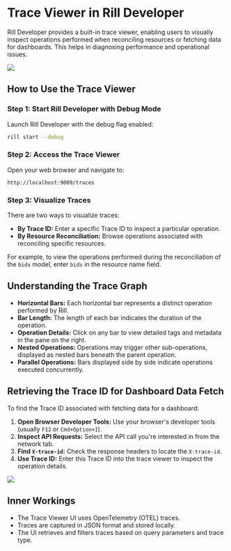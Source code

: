 # Trace Viewer in Rill Developer

Rill Developer provides a built-in trace viewer, enabling users to visually inspect operations performed when reconciling resources or fetching data for dashboards. This helps in diagnosing performance and operational issues.

<img src = '/img/build/debugging/trace-viewer-overview.png' class='rounded-gif' />

## How to Use the Trace Viewer

### Step 1: Start Rill Developer with Debug Mode

Launch Rill Developer with the debug flag enabled:

```bash
rill start --debug
```

### Step 2: Access the Trace Viewer

Open your web browser and navigate to:

```
http://localhost:9009/traces
```

### Step 3: Visualize Traces

There are two ways to visualize traces:

- **By Trace ID:** Enter a specific Trace ID to inspect a particular operation.
- **By Resource Reconciliation:** Browse operations associated with reconciling specific resources.

For example, to view the operations performed during the reconciliation of the `bids` model, enter `bids` in the resource name field.

## Understanding the Trace Graph

- **Horizontal Bars:** Each horizontal bar represents a distinct operation performed by Rill.
- **Bar Length:** The length of each bar indicates the duration of the operation.
- **Operation Details:** Click on any bar to view detailed tags and metadata in the pane on the right.
- **Nested Operations:** Operations may trigger other sub-operations, displayed as nested bars beneath the parent operation.
- **Parallel Operations:** Bars displayed side by side indicate operations executed concurrently.

## Retrieving the Trace ID for Dashboard Data Fetch

To find the Trace ID associated with fetching data for a dashboard:

1. **Open Browser Developer Tools:** Use your browser's developer tools (usually `F12` or `Cmd+Option+I`).
2. **Inspect API Requests:** Select the API call you're interested in from the network tab.
3. **Find `X-trace-id`:** Check the response headers to locate the `X-trace-id`.
4. **Use Trace ID:** Enter this Trace ID into the trace viewer to inspect the operation details.

<img src = '/img/build/debugging/capture-trace-id.png' class='rounded-gif' />

## Inner Workings

- The Trace Viewer UI uses OpenTelemetry (OTEL) traces.
- Traces are captured in JSON format and stored locally.
- The UI retrieves and filters traces based on query parameters and trace type.

